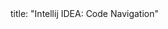<frontmatter>
title: "Intellij IDEA: Code Navigation"
</frontmatter>

<include src="index-body.md" boilerplate />
